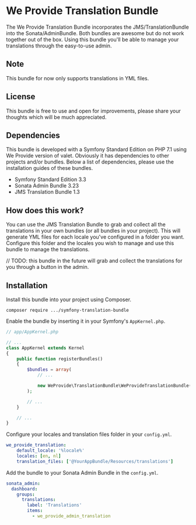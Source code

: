 # We Provide Translation Bundle

The We Provide Translation Bundle incorporates the JMS/TranslationBundle into the Sonata/AdminBundle. Both bundles are awesome but do not work together out of the box. Using this bundle you'll be able to manage your translations through the easy-to-use admin.

## Note

This bundle for now only supports translations in YML files.


## License

This bundle is free to use and open for improvements, please share your thoughts which will be much appreciated.

## Dependencies

This bundle is developed with a Symfony Standard Edition on PHP 7.1 using We Provide version of valet. Obviously it has dependencies to other projects and/or bundles. Below a list of dependencies, please use the installation guides of these bundles.
 * Symfony Standard Edition 3.3
 * Sonata Admin Bundle 3.23
 * JMS Translation Bundle 1.3

## How does this work?

You can use the JMS Translation Bundle to grab and collect all the translations in your own bundles (or all bundles in your project). This will generate YML files for each locale you've configured in a folder you want. Configure this folder and the locales you wish to manage and use this bundle to manage the translations.

// TODO: this bundle in the future will grab and collect the translations for you through a button in the admin.


## Installation

Install this bundle into your project using Composer.

```
composer require .../symfony-translation-bundle
```

Enable the bundle by inserting it in your Symfony's `AppKernel.php`.
```php
// app/AppKernel.php

// ...
class AppKernel extends Kernel
{
    public function registerBundles()
    {
        $bundles = array(
            // ...

            new WeProvide\TranslationBundle\WeProvideTranslationBundle(),
        );

        // ...
    }

    // ...
}
```

Configure your locales and translation files folder in your `config.yml`.

```yaml
we_provide_translation:
    default_locale: '%locale%'
    locales: [en, nl]
    translation_files: ['@YourAppBundle/Resources/translations']
```

Add the bundle to your Sonata Admin Bundle in the `config.yml`.

```yaml
sonata_admin:
  dashboard:
    groups:
      translations:
        label: 'Translations'
        items:
          - we_provide_admin_translation  
```